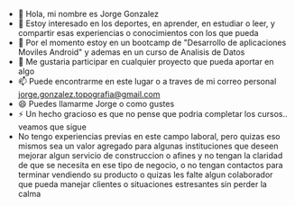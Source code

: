 - 👋 Hola, mi nombre es Jorge Gonzalez
- 👀 Estoy interesado en los deportes, en aprender, en estudiar o leer, y compartir esas experiencias o conocimientos con los que pueda
- 🌱 Por el momento estoy en un bootcamp de "Desarrollo de aplicaciones Moviles Android" y ademas en un curso de Analisis de Datos
- 💞️ Me gustaria participar en cualquier proyecto que pueda aportar en algo
- 📫 Puede encontrarme en este lugar o a traves de mi correo personal jorge.gonzalez.topografia@gmail.com
- 😄 Puedes llamarme Jorge o como gustes
- ⚡ Un hecho gracioso es que no pense que podria completar los cursos.. veamos que sigue
- No tengo experiencias previas en este campo laboral, pero quizas eso mismos sea un valor agregado para algunas instituciones que deseen mejorar algun servicio de construccion o afines y no tengan la claridad de que se necesita en ese tipo de negocio, o no tengan contactos para terminar vendiendo su producto o quizas les falte algun colaborador que pueda manejar clientes o situaciones estresantes sin perder la calma

<!---
jorgegonzalezmarquez/jorgegonzalezmarquez is a ✨ special ✨ repository because its `README.md` (this file) appears on your GitHub profile.
You can click the Preview link to take a look at your changes.
--->
